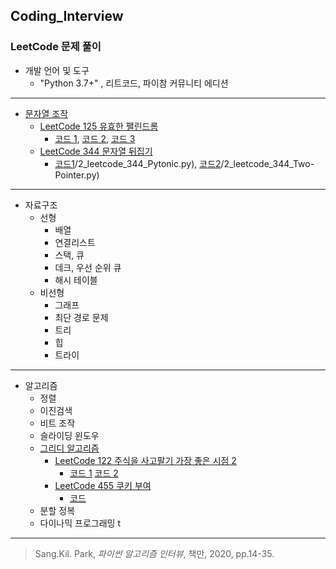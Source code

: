 ## Coding_Interview
### LeetCode 문제 풀이

* 개발 언어 및 도구
  * "Python 3.7+" , 리트코드, 파이참 커뮤니티 에디션
  
---------------------------------------

* [문자열 조작](https://github.com/chokwonsik/Coding_Interview/tree/main/String%20Manipulation)
  * [LeetCode 125 유효한 팰린드롬](https://leetcode.com/problems/valid-palindrome/)
    * [코드 1](https://github.com/chokwonsik/Coding_Interview/blob/main/String%20Manipulation/LeetCode_125_Valid%20Palindrome/1_leetcode_125_slicing.py),
      [코드 2](https://github.com/chokwonsik/Coding_Interview/blob/main/String%20Manipulation/LeetCode_125_Valid%20Palindrome/1_leetcode_125_deque.py), 
      [코드 3](https://github.com/chokwonsik/Coding_Interview/blob/main/String%20Manipulation/LeetCode_125_Valid%20Palindrome/1_leetcode_125_list.py)
  * [LeetCode 344 문자열 뒤집기](https://leetcode.com/problems/reverse-string/)
    * [코드1](https://github.com/chokwonsik/Coding_Interview/blob/main/String%20Manipulation/LeetCode_344_Reverse%20String)/2_leetcode_344_Pytonic.py), 
      [코드2](https://github.com/chokwonsik/Coding_Interview/blob/main/String%20Manipulation/LeetCode_344_Reverse%20String)/2_leetcode_344_Two-Pointer.py)
---------------------------------------

* 자료구조
  * 선형
    * 배열 
    * 연결리스트 
    * 스택, 큐 
    * 데크, 우선 순위 큐 
    * 해시 테이블
  * 비선형
    * 그래프 
    * 최단 경로 문제 
    * 트리 
    * 힙 
    * 트라이

---------------------------------------

* 알고리즘
  * 정렬 
  * 이진검색 
  * 비트 조작 
  * 슬라이딩 윈도우 
  * [그리디 알고리즘](https://github.com/chokwonsik/Coding_Interview/tree/main/%EA%B7%B8%EB%A6%AC%EB%94%94%20%EC%95%8C%EA%B3%A0%EB%A6%AC%EC%A6%98)  
    * [LeetCode 122 주식을 사고팔기 가장 좋은 시점 2](https://leetcode.com/problems/best-time-to-buy-and-sell-stock-ii/)
      - [코드 1](https://github.com/chokwonsik/Coding_Interview/blob/main/%EA%B7%B8%EB%A6%AC%EB%94%94%20%EC%95%8C%EA%B3%A0%EB%A6%AC%EC%A6%98/78_leetcode_122_Pythonic.py) 
        [코드 2](https://github.com/chokwonsik/Coding_Interview/blob/main/%EA%B7%B8%EB%A6%AC%EB%94%94%20%EC%95%8C%EA%B3%A0%EB%A6%AC%EC%A6%98/78_leetcode_122.py)
    * [LeetCode 455 쿠키 부여](https://leetcode.com/problems/assign-cookies/)
      * [코드](https://github.com/chokwonsik/Coding_Interview/blob/main/%EA%B7%B8%EB%A6%AC%EB%94%94%20%EC%95%8C%EA%B3%A0%EB%A6%AC%EC%A6%98/82_leetcode_455.py)
  * 분할 정복 
  * 다이나믹 프로그래밍 t


---------------------------------------

>Sang.Kil. Park, _파이썬 알고리즘 인터뷰_, 책만, 2020, pp.14-35.
